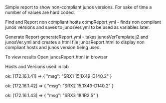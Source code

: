 Simple report to show non-compliant junos versions.
For sake of time a number of values are hard coded.

Find and Report non compliant hosts
compReport.yml - finds non compliant junos versions and saves to junosVer.yml to be used as variables later.

Generate Report
generateReport.yml - takes junosVerTemplate.j2 and junosVer.yml and creates a html file junosReport.html to display non compliant hosts and junos version being used.

To view results 
Open junosReport.html in browser


Hosts and Versions used in lab

ok: [172.16.1.41] => {
    "msg": "SRX1  15.1X49-D140.2"
}

ok: [172.16.1.42] => {
    "msg": "SRX2  15.1X49-D140.2"
}

ok: [172.16.1.43] => {
    "msg": "SRX3  18.1R2.5"
}
